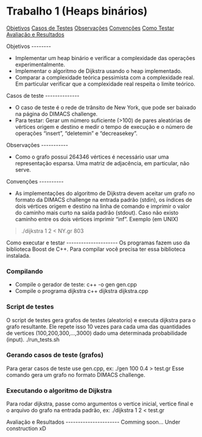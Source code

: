 Trabalho 1 (Heaps binários)
==========================

[Objetivos](#objetivos)
[Casos de Testes](#casos_testes)
[Observações](#observacoes)
[Convenções](#convencoes)
[Como Testar](#como_testar)
[Avaliação e Resultados](#avaliacao)

<a id="objetivos"/>
Objetivos
--------

  * Implementar um heap binário e verificar a complexidade das operações experimentalmente.
  * Implementar o algoritmo de Dijkstra usando o heap implementado.
  * Comparar a complexidade teórica pessimista com a complexidade real. Em particular verificar que a complexidade real respeita o limite teórico.

<a id="casos_testes"/>
Casos de teste
--------------

  * O caso de teste é o rede de trânsito de New York, que pode ser baixado na página do DIMACS challenge.
  * Para testar: Gerar um número suficiente (>100) de pares aleatórias de vértices origem e destino e medir o tempo de execução e o número de operações “insert”, “deletemin” e “decreasekey”.

<a id="observacoes"/>
Observações
-----------

  * Como o grafo possui 264346 vértices é necessário usar uma representação esparsa. Uma matriz de adjacência, em particular, não serve.

<a id="convencoes"/>
Convenções
----------

  * As implementações do algoritmo de Dijkstra devem aceitar um grafo no formato da DIMACS challenge na entrada padrão (stdin), os índices de dois vértices origem e destino na linha de comando e imprimir o valor do caminho mais curto na saída padrão (stdout). Caso não existo caminho entre os dois vértices imprimir “inf”. Exemplo (em UNIX)

  > ./dijkstra 1 2 < NY.gr
  803

<a id="como_testar"/>
Como executar e testar
---------------------
Os programas fazem uso da biblioteca Boost de C++. Para compilar você precisa ter essa biblioteca instalada.

### Compilando ###
* Compile o gerador de teste:
  c++ -o gen gen.cpp
* Compile o programa dijkstra
  c++ dijkstra dijkstra.cpp

### Script de testes ###
O script de testes gera grafos de testes (aleatorio) e executa dijkstra para o grafo resultante. Ele repete isso 10 vezes para cada uma das quantidades de vertices (100,200,300,...,3000) dado uma determinada probabilidade (input).
  ./run\_tests.sh

### Gerando casos de teste (grafos) ###
Para gerar casos de teste use gen.cpp, ex:
  ./gen 100 0.4 > test.gr 
Esse comando gera um grafo no formato DIMACS challenge.

### Executando o algoritmo de Dijkstra  ###
Para rodar dijkstra, passe como argumentos o vertice inicial, vertice final e o arquivo do grafo na entrada padrão, ex:
  ./dijkstra 1 2 < test.gr

<a id="avaliacao"/>
Avaliação e Resultados
----------------------
Comming soon...
Under construction xD
